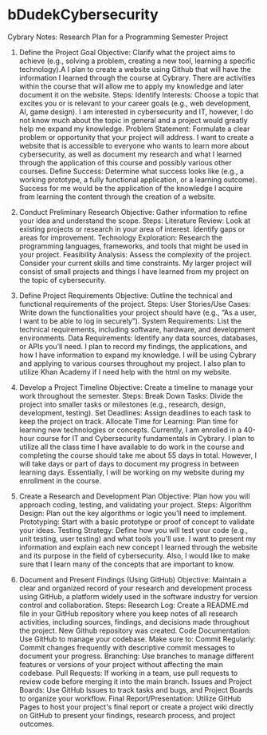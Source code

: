 # bDudekCybersecurity
Cybrary Notes:
Research Plan for a Programming Semester Project
1. Define the Project Goal
Objective: Clarify what the project aims to achieve (e.g., solving a problem, creating a new tool, learning a specific technology).A
I plan to create a website using Github that will have the information I learned through the course at Cybrary. There are activities within the course that will allow me to apply my knowledge and later document it on the website.
Steps:
Identify Interests: Choose a topic that excites you or is relevant to your career goals (e.g., web development, AI, game design).
I am interested in cybersecurity and IT, however, I do not know much about the topic in general and a project would greatly help me expand my knowledge.
Problem Statement: Formulate a clear problem or opportunity that your project will address.
I want to create a website that is accessible to everyone who wants to learn more about cybersecurity, as well as document my research and what I learned through the application of this course and possibly various other courses.
Define Success: Determine what success looks like (e.g., a working prototype, a fully functional application, or a learning outcome).
Success for me would be the application of the knowledge I acquire from learning the content through the creation of a website. 







2. Conduct Preliminary Research
Objective: Gather information to refine your idea and understand the scope.
Steps:
Literature Review: Look at existing projects or research in your area of interest. Identify gaps or areas for improvement.
Technology Exploration: Research the programming languages, frameworks, and tools that might be used in your project.
Feasibility Analysis: Assess the complexity of the project. Consider your current skills and time constraints.
My larger project will consist of small projects and things I have learned from my project on the topic of cybersecurity.
3. Define Project Requirements
Objective: Outline the technical and functional requirements of the project.
Steps:
User Stories/Use Cases: Write down the functionalities your project should have (e.g., “As a user, I want to be able to log in securely”).
System Requirements: List the technical requirements, including software, hardware, and development environments.
Data Requirements: Identify any data sources, databases, or APIs you’ll need.
I plan to record my findings, the applications, and how I have information to expand my knowledge. I will be using Cybrary and applying to various courses throughout my project. I also plan to utilize Khan Academy if I need help with the html on my website.

4. Develop a Project Timeline
Objective: Create a timeline to manage your work throughout the semester.
Steps:
Break Down Tasks: Divide the project into smaller tasks or milestones (e.g., research, design, development, testing).
Set Deadlines: Assign deadlines to each task to keep the project on track.
Allocate Time for Learning: Plan time for learning new technologies or concepts.
Currently, I am enrolled in a 40-hour course for IT and Cybersecurity fundamentals in Cybrary. I plan to utilize all the class time I have available to do work in the course and completing the course should take me about 55 days in total. However, I will take days or part of days to document my progress in between learning days. Essentially, I will be working on my website during my enrollment in the course.
5. Create a Research and Development Plan
Objective: Plan how you will approach coding, testing, and validating your project.
Steps:
Algorithm Design: Plan out the key algorithms or logic you’ll need to implement.
Prototyping: Start with a basic prototype or proof of concept to validate your ideas.
Testing Strategy: Define how you will test your code (e.g., unit testing, user testing) and what tools you'll use.
I want to present my information and explain each new concept I learned through the website and its purpose in the field of cybersecurity. Also, I would like to make sure that I learn many of the concepts that are important to know.
6. Document and Present Findings (Using GitHub)
Objective: Maintain a clear and organized record of your research and development process using GitHub, a platform widely used in the software industry for version control and collaboration.
Steps:
Research Log: Create a README.md file in your GitHub repository where you keep notes of all research activities, including sources, findings, and decisions made throughout the project.
New Github repository was created.
Code Documentation: Use GitHub to manage your codebase. Make sure to:
Commit Regularly: Commit changes frequently with descriptive commit messages to document your progress.
Branching: Use branches to manage different features or versions of your project without affecting the main codebase.
Pull Requests: If working in a team, use pull requests to review code before merging it into the main branch.
Issues and Project Boards: Use GitHub Issues to track tasks and bugs, and Project Boards to organize your workflow.
Final Report/Presentation: Utilize GitHub Pages to host your project's final report or create a project wiki directly on GitHub to present your findings, research process, and project outcomes.


